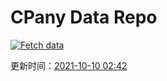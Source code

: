 # CPany Data Repo

[![Fetch data](https://github.com/yjl9903/CPany/actions/workflows/fetch.yml/badge.svg)](https://github.com/yjl9903/CPany/actions/workflows/fetch.yml)

<!-- START_SECTION: update_time -->
更新时间：[2021-10-10 02:42](https://www.timeanddate.com/worldclock/fixedtime.html?msg=Fetch+data&iso=20211010T024246&p1=237)
<!-- END_SECTION: update_time -->

